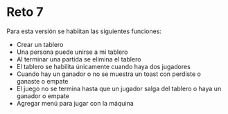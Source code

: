 # Reto 7
Para esta versión se habiitan las siguientes funciones:

- Crear un tablero
- Una persona puede unirse a mi tablero
- Al terminar una partida se elimina el tablero
- El tablero se habilita únicamente cuando haya dos jugadores
- Cuando hay un ganador o no se muestra un toast con perdiste o ganaste o empate
- El juego no se termina hasta que un jugador salga del tablero o haya un ganador o empate
- Agregar menú para jugar con la máquina
